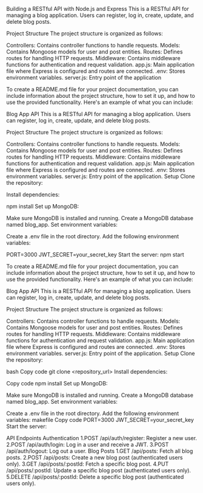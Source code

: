 Building a RESTful API with Node.js and Express
This is a RESTful API for managing a blog application. Users can register, log in, create, update, and delete blog posts.

Project Structure
The project structure is organized as follows:

Controllers: Contains controller functions to handle requests.
Models: Contains Mongoose models for user and post entities.
Routes: Defines routes for handling HTTP requests.
Middleware: Contains middleware functions for authentication and request validation.
app.js: Main application file where Express is configured and routes are connected.
.env: Stores environment variables.
server.js: Entry point of the application

To create a README.md file for your project documentation, you can include information about the project structure, how to set it up, and how to use the provided functionality. Here's an example of what you can include:

Blog App API
This is a RESTful API for managing a blog application. Users can register, log in, create, update, and delete blog posts.

Project Structure
The project structure is organized as follows:

Controllers: Contains controller functions to handle requests.
Models: Contains Mongoose models for user and post entities.
Routes: Defines routes for handling HTTP requests.
Middleware: Contains middleware functions for authentication and request validation.
app.js: Main application file where Express is configured and routes are connected.
.env: Stores environment variables.
server.js: Entry point of the application.
Setup
Clone the repository:

Install dependencies:

npm install
Set up MongoDB:

 Make sure MongoDB is installed and running.
 Create a MongoDB database named blog_app.
Set environment variables:

 Create a .env file in the root directory.
Add the following environment variables:

 PORT=3000
 JWT_SECRET=your_secret_key
Start the server:
 npm start

 
To create a README.md file for your project documentation, you can include information about the project structure, how to set it up, and how to use the provided functionality. Here's an example of what you can include:

Blog App API
This is a RESTful API for managing a blog application. Users can register, log in, create, update, and delete blog posts.

Project Structure
The project structure is organized as follows:

Controllers: Contains controller functions to handle requests.
Models: Contains Mongoose models for user and post entities.
Routes: Defines routes for handling HTTP requests.
Middleware: Contains middleware functions for authentication and request validation.
app.js: Main application file where Express is configured and routes are connected.
.env: Stores environment variables.
server.js: Entry point of the application.
Setup
Clone the repository:

bash
Copy code
git clone <repository_url>
Install dependencies:

Copy code
npm install
Set up MongoDB:

Make sure MongoDB is installed and running.
Create a MongoDB database named blog_app.
Set environment variables:

Create a .env file in the root directory.
Add the following environment variables:
makefile
Copy code
PORT=3000
JWT_SECRET=your_secret_key
Start the server:

API Endpoints
Authentication
 1.POST /api/auth/register: Register a new user.
 2.POST /api/auth/login: Log in a user and receive a JWT.
 3.POST /api/auth/logout: Log out a user.
Blog Posts
 1.GET /api/posts: Fetch all blog posts.
 2.POST /api/posts: Create a new blog post (authenticated users only).
 3.GET /api/posts/:postId: Fetch a specific blog post.
 4.PUT /api/posts/:postId: Update a specific blog post (authenticated users only).
 5.DELETE /api/posts/:postId: Delete a specific blog post (authenticated users only).
